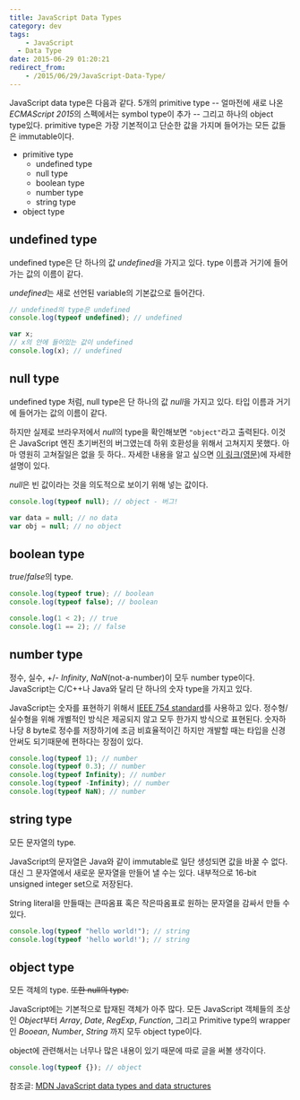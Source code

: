 ```yaml
---
title: JavaScript Data Types
category: dev
tags:
	- JavaScript
  - Data Type
date: 2015-06-29 01:20:21
redirect_from:
	- /2015/06/29/JavaScript-Data-Type/
---
```


JavaScript data type은 다음과 같다. 5개의 primitive type -- 얼마전에 새로 나온 *ECMAScript 2015*의 스펙에서는 symbol type이 추가 -- 그리고 하나의 object type있다. primitive type은 가장 기본적이고 단순한 값을 가지며 들어가는 모든 값들은 immutable이다.

* primitive type
	* undefined type
	* null type
	* boolean type
	* number type
	* string type
* object type

<!-- more --> 

## undefined type
undefined type은 단 하나의 값 *undefined*을 가지고 있다. type 이름과 거기에 들어가는 값의 이름이 같다.

*undefined*는 새로 선언된 variable의 기본값으로 들어간다.

``` javascript
// undefined의 type은 undefined
console.log(typeof undefined); // undefined

var x;
// x의 안에 들어있는 값이 undefined
console.log(x); // undefined
```

## null type
undefined type 처럼, null type은 단 하나의 값 *null*을 가지고 있다. 타입 이름과 거기에 들어가는 값의 이름이 같다.

하지만 실제로 브라우저에서 *null*의 type을 확인해보면 `"object"`라고 출력된다. 이것은 JavaScript 엔진 초기버전의 버그였는데 하위 호환성을 위해서 고쳐지지 못했다. 아마 영원히 고쳐질일은 없을 듯 하다.. 자세한 내용을 알고 싶으면 [이 링크(영문)](http://www.2ality.com/2013/10/typeof-null.html)에 자세한 설명이 있다.

*null*은 빈 값이라는 것을 의도적으로 보이기 위해 넣는 값이다.

``` javascript
console.log(typeof null); // object - 버그!

var data = null; // no data
var obj = null; // no object
```

## boolean type
*true*/*false*의 type.

``` javascript
console.log(typeof true); // boolean
console.log(typeof false); // boolean

console.log(1 < 2); // true
console.log(1 == 2); // false
```

## number type
정수, 실수, +/- *Infinity*, *NaN*(not-a-number)이 모두 number type이다. JavaScript는 C/C++나 Java와 달리 단 하나의 숫자 type을 가지고 있다.

JavaScript는 숫자를 표현하기 위해서 [IEEE 754 standard](http://en.wikipedia.org/wiki/Double_precision_floating-point_format)를 사용하고 있다. 정수형/실수형을 위해 개별적인 방식은 제공되지 않고 모두 한가지 방식으로 표현된다. 숫자하나당 8 byte로 정수를 저장하기에 조금 비효율적이긴 하지만 개발할 때는 타입을 신경안써도 되기때문에 편하다는 장점이 있다.

``` javascript
console.log(typeof 1); // number
console.log(typeof 0.3); // number
console.log(typeof Infinity); // number
console.log(typeof -Infinity); // number
console.log(typeof NaN); // number
```

## string type
모든 문자열의 type.

JavaScript의 문자열은 Java와 같이 immutable로 일단 생성되면 값을 바꿀 수 없다. 대신 그 문자열에서 새로운 문자열을 만들어 낼 수는 있다. 내부적으로 16-bit unsigned integer set으로 저장된다.

String literal을 만들때는 큰따옴표 혹은 작은따옴표로 원하는 문자열을 감싸서 만들 수 있다.

``` javascript
console.log(typeof "hello world!"); // string
console.log(typeof 'hello world!'); // string
```

## object type
모든 객체의 type. ~~또한 null의 type.~~

JavaScript에는 기본적으로 탑재된 객체가 아주 많다. 모든 JavaScript 객체들의 조상인 *Object*부터 *Array*, *Date*, *RegExp*, *Function*, 그리고 Primitive type의 wrapper인 *Booean*, *Number*, *String* 까지 모두 object type이다.

object에 관련해서는 너무나 많은 내용이 있기 때문에 따로 글을 써볼 생각이다.

``` javascript
console.log(typeof {}); // object
```

참조글: [MDN JavaScript data types and data structures](https://developer.mozilla.org/en-US/docs/Web/JavaScript/Data_structures)